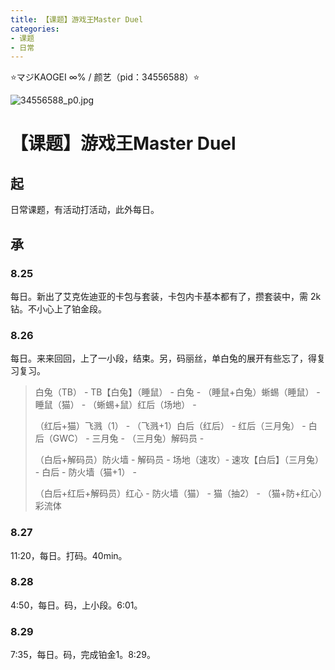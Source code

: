 ```yaml
---
title: 【课题】游戏王Master Duel
categories:
- 课题
- 日常
---
```


⭐マジKAOGEI ∞% / 颜艺（pid：34556588）⭐

![34556588_p0.jpg](https://byyw-oss1.oss-cn-hangzhou.aliyuncs.com/img/2025/08/25-1f508a34747274b2d44ab67c3a78e418-34556588_p0.jpg.webp)

# 【课题】游戏王Master Duel

## 起

日常课题，有活动打活动，此外每日。

## 承

### 8.25

每日。新出了艾克佐迪亚的卡包与套装，卡包内卡基本都有了，攒套装中，需 2k 钻。不小心上了铂金段。

### 8.26

每日。来来回回，上了一小段，结束。另，码丽丝，单白兔的展开有些忘了，得复习复习。

  >白兔（TB） - TB【白兔】（睡鼠） - 白兔 - （睡鼠+白兔）蜥蜴（睡鼠） - 睡鼠（猫） - （蜥蜴+鼠）红后（场地） - 
  >
  >（红后+猫）飞溅（1） - （飞溅+1）白后（红后） - 红后（三月兔） - 白后（GWC） - 三月兔 - （三月兔）解码员 - 
  >
  >（白后+解码员）防火墙 - 解码员 - 场地（速攻）- 速攻【白后】（三月兔） - 白后 - 防火墙（猫+1） - 
  >
  >（白后+红后+解码员）红心 - 防火墙（猫） - 猫（抽2） - （猫+防+红心）彩流体

  ### 8.27

11:20，每日。打码。40min。

### 8.28

4:50，每日。码，上小段。6:01。

### 8.29

7:35，每日。码，完成铂金1。8:29。